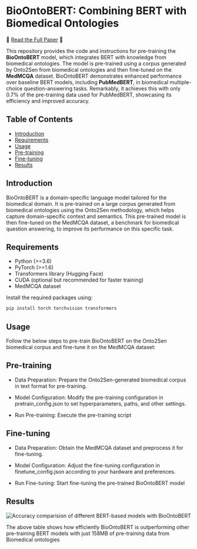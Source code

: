 # BioOntoBERT: Combining BERT with Biomedical Ontologies

📝 [Read the Full Paper](https://ceur-ws.org/Vol-3603/Paper9.pdf) 📝 

This repository provides the code and instructions for pre-training the **BioOntoBERT** model, which integrates BERT with knowledge from biomedical ontologies. The model is pre-trained using a corpus generated by Onto2Sen from biomedical ontologies and then fine-tuned on the **MedMCQA** dataset. BioOntoBERT demonstrates enhanced performance over baseline BERT models, including **PubMedBERT**, in biomedical multiple-choice question-answering tasks. Remarkably, it achieves this with only 0.7% of the pre-training data used for PubMedBERT, showcasing its efficiency and improved accuracy.

## Table of Contents

- [Introduction](#introduction)
- [Requirements](#requirements)
- [Usage](#usage)
- [Pre-training](#pre-training)
- [Fine-tuning](#fine-tuning)
- [Results](#results)

## Introduction

BioOntoBERT is a domain-specific language model tailored for the biomedical domain. It is pre-trained on a large corpus generated from biomedical ontologies using the Onto2Sen methodology, which helps capture domain-specific context and semantics. This pre-trained model is then fine-tuned on the MedMCQA dataset, a benchmark for biomedical question answering, to improve its performance on this specific task.

## Requirements

- Python (>=3.6)
- PyTorch (>=1.6)
- Transformers library (Hugging Face)
- CUDA (optional but recommended for faster training)
- MedMCQA dataset

Install the required packages using:

```bash
pip install torch torchvision transformers
```

## Usage
Follow the below steps to pre-train BioOntoBERT on the Onto2Sen biomedical corpus and fine-tune it on the MedMCQA dataset:

## Pre-training
- Data Preparation: Prepare the Onto2Sen-generated biomedical corpus in text format for pre-training.

- Model Configuration: Modify the pre-training configuration in pretrain_config.json to set hyperparameters, paths, and other settings.

- Run Pre-training: Execute the pre-training script


## Fine-tuning
- Data Preparation: Obtain the MedMCQA dataset and preprocess it for fine-tuning.

- Model Configuration: Adjust the fine-tuning configuration in finetune_config.json according to your hardware and preferences.

- Run Fine-tuning: Start fine-tuning the pre-trained BioOntoBERT model


## Results

![Accuracy comparision of different BERT-based models with BioOntoBERT](results.png)

The above table shows how efficiently BioOntoBERT is outperforming other pre-training BERT models with just 158MB of pre-training data from Biomedical ontologies
